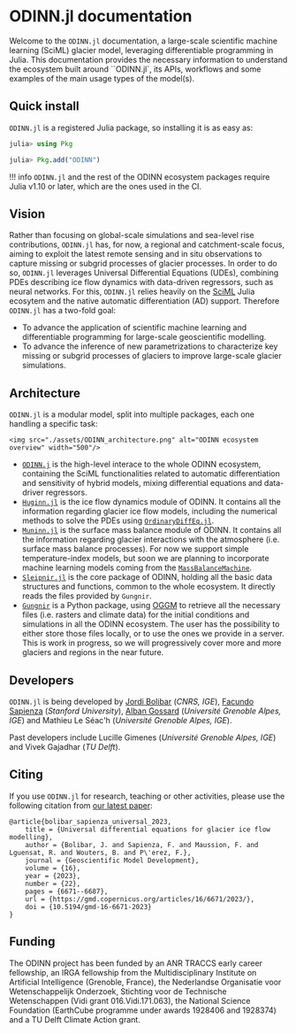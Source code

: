 # ODINN.jl documentation

Welcome to the `ODINN.jl` documentation, a large-scale scientific machine learning (SciML) glacier model, leveraging differentiable programming in Julia. This documentation provides the necessary information to understand the ecosystem built around ``ODINN.jl`, its APIs, workflows and some examples of the main usage types of the model(s).

## Quick install

`ODINN.jl` is a registered Julia package, so installing it is as easy as:

```julia
julia> using Pkg

julia> Pkg.add("ODINN")
```

!!! info 
    `ODINN.jl` and the rest of the ODINN ecosystem packages require Julia v1.10 or later, which are the ones used in the CI. 

## Vision

Rather than focusing on global-scale simulations and sea-level rise contributions, `ODINN.jl` has, for now, a regional and catchment-scale focus, aiming to exploit the latest remote sensing and in situ observations to capture missing or subgrid processes of glacier processes. In order to do so, `ODINN.jl` leverages Universal Differential Equations (UDEs), combining PDEs describing ice flow dynamics with data-driven regressors, such as neural networks. For this, `ODINN.jl` relies heavily on the [SciML](https://sciml.ai/) Julia ecosytem and the native automatic differentiation (AD) support. Therefore `ODINN.jl` has a two-fold goal:

- To advance the application of scientific machine learning and differentiable programming for large-scale geoscientific modelling.
- To advance the inference of new parametrizations to characterize key missing or subgrid processes of glaciers to improve large-scale glacier simulations. 

## Architecture

`ODINN.jl` is a modular model, split into multiple packages, each one handling a specific task:

```@raw html 
<img src="./assets/ODINN_architecture.png" alt="ODINN ecosystem overview" width="500"/>
```
- [`ODINN.j`](https://github.com/ODINN-SciML/ODINN.jl) is the high-level interace to the whole ODINN ecosystem, containing the SciML functionalities related to automatic differentiation and sensitivity of hybrid models, mixing differential equations and data-driver regressors. 
- [`Huginn.jl`](https://github.com/ODINN-SciML/Huginn.jl) is the ice flow dynamics module of ODINN. It contains all the information regarding glacier ice flow models, including the numerical methods to solve the PDEs using [`OrdinaryDiffEq.jl`](https://github.com/SciML/OrdinaryDiffEq.jl). 
- [`Muninn.jl`](https://github.com/ODINN-SciML/Muninn.jl) is the surface mass balance module of ODINN. It  contains all the information regarding glacier interactions with the atmosphere (i.e. surface mass balance processes). For now we support simple temperature-index models, but soon we are planning to incorporate machine learning models coming from the [`MassBalanceMachine`](https://github.com/ODINN-SciML/MassBalanceMachine). 
- [`Sleipnir.jl`](https://github.com/ODINN-SciML/Sleipnir.jl) is the core package of ODINN, holding all the basic data structures and functions, common to the whole ecosystem. It directly reads the files provided by `Gungnir`. 
- [`Gungnir`](https://github.com/ODINN-SciML/Gungnir) is a Python package, using [OGGM](https://github.com/OGGM/oggm) to retrieve all the necessary files (i.e. rasters and climate data) for the initial conditions and simulations in all the ODINN ecosystem. The user has the possibility to either store those files locally, or to use the ones we provide in a server. This is work in progress, so we will progressively cover more and more glaciers and regions in the near future. 

## Developers

`ODINN.jl` is being developed by [Jordi Bolibar](https://jordibolibar.org/) (*CNRS, IGE*), [Facundo Sapienza](https://facusapienza.org/) (*Stanford University*), [Alban Gossard](https://albangossard.github.io/) (*Université Grenoble Alpes, IGE*) and Mathieu Le Séac'h (*Université Grenoble Alpes, IGE*).

Past developers include Lucille Gimenes (*Université Grenoble Alpes, IGE*) and Vivek Gajadhar (*TU Delft*).

## Citing

If you use `ODINN.jl` for research, teaching or other activities, please use the following citation from [our latest paper](https://gmd.copernicus.org/articles/16/6671/2023/gmd-16-6671-2023.html):
```
@article{bolibar_sapienza_universal_2023,
	title = {Universal differential equations for glacier ice flow modelling},
	author = {Bolibar, J. and Sapienza, F. and Maussion, F. and Lguensat, R. and Wouters, B. and P\'erez, F.},
	journal = {Geoscientific Model Development},
	volume = {16},
	year = {2023},
	number = {22},
	pages = {6671--6687},
	url = {https://gmd.copernicus.org/articles/16/6671/2023/},
	doi = {10.5194/gmd-16-6671-2023}
}
```

## Funding

The ODINN project has been funded by an ANR TRACCS early career fellowship, an IRGA fellowship from the Multidisciplinary Institute on Artificial Intelligence (Grenoble, France), the Nederlandse Organisatie voor Wetenschappelijk Onderzoek, Stichting voor de Technische Wetenschappen (Vidi grant 016.Vidi.171.063), the National Science Foundation (EarthCube programme under
awards 1928406 and 1928374) and a TU Delft Climate Action grant. 


